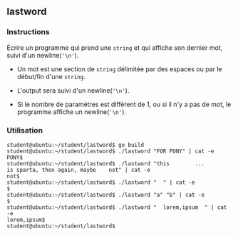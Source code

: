 ## lastword

### Instructions

Écrire un programme qui prend une `string` et qui affiche son dernier mot, suivi d'un newline(`'\n'`).

- Un mot est une section de `string` délimitée par des espaces ou par le début/fin d'une `string`.

- L'output sera suivi d'un newline(`'\n'`).

- Si le nombre de paramètres est différent de 1, ou si il n'y a pas de mot, le programme affiche un newline(`'\n'`).

### Utilisation

```console
student@ubuntu:~/student/lastword$ go build
student@ubuntu:~/student/lastword$ ./lastword "FOR PONY" | cat -e
PONY$
student@ubuntu:~/student/lastword$ ./lastword "this        ...       is sparta, then again, maybe    not" | cat -e
not$
student@ubuntu:~/student/lastword$ ./lastword "  " | cat -e
$
student@ubuntu:~/student/lastword$ ./lastword "a" "b" | cat -e
$
student@ubuntu:~/student/lastword$ ./lastword "  lorem,ipsum  " | cat -e
lorem,ipsum$
student@ubuntu:~/student/lastword$
```
